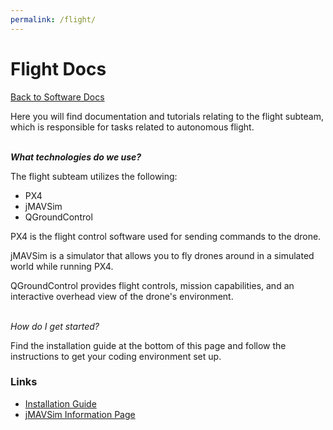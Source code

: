 ```yaml
---
permalink: /flight/
---
```


# Flight Docs

[Back to Software Docs](/docs/)

Here you will find documentation and tutorials relating to the flight subteam, which is responsible for tasks related to autonomous flight.

\
***What technologies do we use?***

The flight subteam utilizes the following:
- PX4
- jMAVSim
- QGroundControl

PX4 is the flight control software used for sending commands to the drone.

jMAVSim is a simulator that allows you to fly drones around in a simulated world while running PX4.

QGroundControl provides flight controls, mission capabilities, and an interactive overhead view of the drone's environment.

\
*How do I get started?*

Find the installation guide at the bottom of this page and follow the instructions to get your coding environment set up.
 
### Links ###

- [Installation Guide](/docs/flight/installation_guide/)
- [jMAVSim Information Page](/docs/flight/jmavsim/)